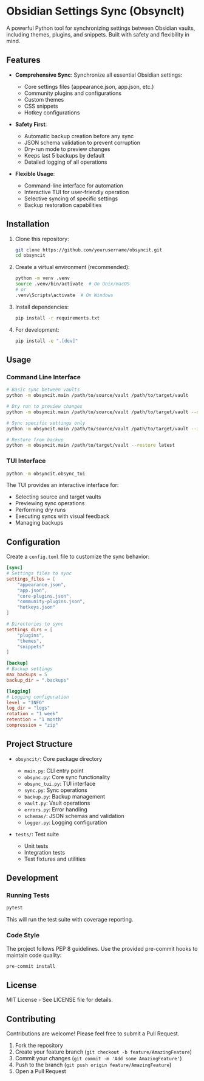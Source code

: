 # Obsidian Settings Sync (ObsyncIt)

A powerful Python tool for synchronizing settings between Obsidian vaults, including themes, plugins, and snippets. Built with safety and flexibility in mind.

## Features

- **Comprehensive Sync**: Synchronize all essential Obsidian settings:
  - Core settings files (appearance.json, app.json, etc.)
  - Community plugins and configurations
  - Custom themes
  - CSS snippets
  - Hotkey configurations

- **Safety First**:
  - Automatic backup creation before any sync
  - JSON schema validation to prevent corruption
  - Dry-run mode to preview changes
  - Keeps last 5 backups by default
  - Detailed logging of all operations

- **Flexible Usage**:
  - Command-line interface for automation
  - Interactive TUI for user-friendly operation
  - Selective syncing of specific settings
  - Backup restoration capabilities

## Installation

1. Clone this repository:
   ```bash
   git clone https://github.com/yourusername/obsyncit.git
   cd obsyncit
   ```

2. Create a virtual environment (recommended):
   ```bash
   python -m venv .venv
   source .venv/bin/activate  # On Unix/macOS
   # or
   .venv\Scripts\activate  # On Windows
   ```

3. Install dependencies:
   ```bash
   pip install -r requirements.txt
   ```

4. For development:
   ```bash
   pip install -e ".[dev]"
   ```

## Usage

### Command Line Interface

```bash
# Basic sync between vaults
python -m obsyncit.main /path/to/source/vault /path/to/target/vault

# Dry run to preview changes
python -m obsyncit.main /path/to/source/vault /path/to/target/vault --dry-run

# Sync specific settings only
python -m obsyncit.main /path/to/source/vault /path/to/target/vault --items themes plugins

# Restore from backup
python -m obsyncit.main /path/to/target/vault --restore latest
```

### TUI Interface

```bash
python -m obsyncit.obsync_tui
```

The TUI provides an interactive interface for:
- Selecting source and target vaults
- Previewing sync operations
- Performing dry runs
- Executing syncs with visual feedback
- Managing backups

## Configuration

Create a `config.toml` file to customize the sync behavior:

```toml
[sync]
# Settings files to sync
settings_files = [
    "appearance.json",
    "app.json",
    "core-plugins.json",
    "community-plugins.json",
    "hotkeys.json"
]

# Directories to sync
settings_dirs = [
    "plugins",
    "themes",
    "snippets"
]

[backup]
# Backup settings
max_backups = 5
backup_dir = ".backups"

[logging]
# Logging configuration
level = "INFO"
log_dir = "logs"
rotation = "1 week"
retention = "1 month"
compression = "zip"
```

## Project Structure

- `obsyncit/`: Core package directory
  - `main.py`: CLI entry point
  - `obsync.py`: Core sync functionality
  - `obsync_tui.py`: TUI interface
  - `sync.py`: Sync operations
  - `backup.py`: Backup management
  - `vault.py`: Vault operations
  - `errors.py`: Error handling
  - `schemas/`: JSON schemas and validation
  - `logger.py`: Logging configuration

- `tests/`: Test suite
  - Unit tests
  - Integration tests
  - Test fixtures and utilities

## Development

### Running Tests

```bash
pytest
```

This will run the test suite with coverage reporting.

### Code Style

The project follows PEP 8 guidelines. Use the provided pre-commit hooks to maintain code quality:

```bash
pre-commit install
```

## License

MIT License - See LICENSE file for details.

## Contributing

Contributions are welcome! Please feel free to submit a Pull Request.

1. Fork the repository
2. Create your feature branch (`git checkout -b feature/AmazingFeature`)
3. Commit your changes (`git commit -m 'Add some AmazingFeature'`)
4. Push to the branch (`git push origin feature/AmazingFeature`)
5. Open a Pull Request 
